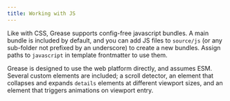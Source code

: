 ```yaml
---
title: Working with JS
---
```

Like with CSS, Grease supports config-free javascript bundles. A main bundle is included by default, and you can add JS files to `source/js` (or any sub-folder not prefixed by an underscore) to create a new bundles. Assign paths to `javascript` in template frontmatter to use them.

Grease is designed to use the web platform directly, and assumes ESM. Several custom elements are included; a scroll detector, an element that collapses and expands `details` elements at different viewport sizes, and an element that triggers animations on viewport entry.